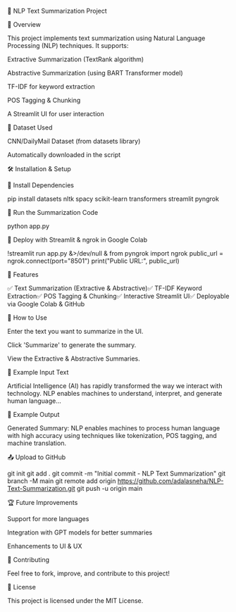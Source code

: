 📌 NLP Text Summarization Project

🚀 Overview

This project implements text summarization using Natural Language Processing (NLP) techniques. It supports:

Extractive Summarization (TextRank algorithm)

Abstractive Summarization (using BART Transformer model)

TF-IDF for keyword extraction

POS Tagging & Chunking

A Streamlit UI for user interaction

📂 Dataset Used

CNN/DailyMail Dataset (from datasets library)

Automatically downloaded in the script

🛠️ Installation & Setup

🔹 Install Dependencies

pip install datasets nltk spacy scikit-learn transformers streamlit pyngrok

🔹 Run the Summarization Code

python app.py

🔹 Deploy with Streamlit & ngrok in Google Colab

!streamlit run app.py &>/dev/null &
from pyngrok import ngrok
public_url = ngrok.connect(port="8501")
print("Public URL:", public_url)

📜 Features

✅ Text Summarization (Extractive & Abstractive)✅ TF-IDF Keyword Extraction✅ POS Tagging & Chunking✅ Interactive Streamlit UI✅ Deployable via Google Colab & GitHub

📌 How to Use

Enter the text you want to summarize in the UI.

Click 'Summarize' to generate the summary.

View the Extractive & Abstractive Summaries.

📎 Example Input Text

Artificial Intelligence (AI) has rapidly transformed the way we interact with technology. NLP enables machines to understand, interpret, and generate human language...

📌 Example Output

Generated Summary: NLP enables machines to process human language with high accuracy using techniques like tokenization, POS tagging, and machine translation.

📤 Upload to GitHub

git init
git add .
git commit -m "Initial commit - NLP Text Summarization"
git branch -M main
git remote add origin https://github.com/adalasneha/NLP-Text-Summarization.git
git push -u origin main

🏆 Future Improvements

Support for more languages

Integration with GPT models for better summaries

Enhancements to UI & UX

📌 Contributing

Feel free to fork, improve, and contribute to this project!

📜 License

This project is licensed under the MIT License.
